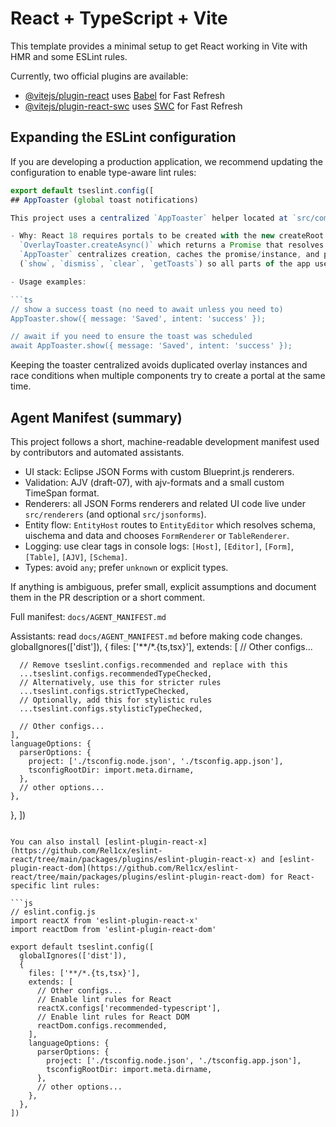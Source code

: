 # React + TypeScript + Vite

This template provides a minimal setup to get React working in Vite with HMR and some ESLint rules.

Currently, two official plugins are available:

- [@vitejs/plugin-react](https://github.com/vitejs/vite-plugin-react/blob/main/packages/plugin-react) uses [Babel](https://babeljs.io/) for Fast Refresh
- [@vitejs/plugin-react-swc](https://github.com/vitejs/vite-plugin-react/blob/main/packages/plugin-react-swc) uses [SWC](https://swc.rs/) for Fast Refresh

## Expanding the ESLint configuration

If you are developing a production application, we recommend updating the configuration to enable type-aware lint rules:

```js
export default tseslint.config([
## AppToaster (global toast notifications)

This project uses a centralized `AppToaster` helper located at `src/components/AppToaster.ts`.

- Why: React 18 requires portals to be created with the new createRoot API. BlueprintJS exposes
  `OverlayToaster.createAsync()` which returns a Promise that resolves when the portal is ready.
  `AppToaster` centralizes creation, caches the promise/instance, and provides a small API
  (`show`, `dismiss`, `clear`, `getToasts`) so all parts of the app use the same toaster.

- Usage examples:

```ts
// show a success toast (no need to await unless you need to)
AppToaster.show({ message: 'Saved', intent: 'success' });

// await if you need to ensure the toast was scheduled
await AppToaster.show({ message: 'Saved', intent: 'success' });
```

Keeping the toaster centralized avoids duplicated overlay instances and race conditions when
multiple components try to create a portal at the same time.

## Agent Manifest (summary)

This project follows a short, machine-readable development manifest used by contributors and automated assistants.

- UI stack: Eclipse JSON Forms with custom Blueprint.js renderers.
- Validation: AJV (draft-07), with ajv-formats and a small custom TimeSpan format.
- Renderers: all JSON Forms renderers and related UI code live under `src/renderers` (and optional `src/jsonforms`).
- Entity flow: `EntityHost` routes to `EntityEditor` which resolves schema, uischema and data and chooses `FormRenderer` or `TableRenderer`.
- Logging: use clear tags in console logs: `[Host]`, `[Editor]`, `[Form]`, `[Table]`, `[AJV]`, `[Schema]`.
- Types: avoid `any`; prefer `unknown` or explicit types.

If anything is ambiguous, prefer small, explicit assumptions and document them in the PR description or a short comment.

Full manifest: `docs/AGENT_MANIFEST.md`

Assistants: read `docs/AGENT_MANIFEST.md` before making code changes.
  globalIgnores(['dist']),
  {
    files: ['**/*.{ts,tsx}'],
    extends: [
      // Other configs...

      // Remove tseslint.configs.recommended and replace with this
      ...tseslint.configs.recommendedTypeChecked,
      // Alternatively, use this for stricter rules
      ...tseslint.configs.strictTypeChecked,
      // Optionally, add this for stylistic rules
      ...tseslint.configs.stylisticTypeChecked,

      // Other configs...
    ],
    languageOptions: {
      parserOptions: {
        project: ['./tsconfig.node.json', './tsconfig.app.json'],
        tsconfigRootDir: import.meta.dirname,
      },
      // other options...
    },
  },
])
```

You can also install [eslint-plugin-react-x](https://github.com/Rel1cx/eslint-react/tree/main/packages/plugins/eslint-plugin-react-x) and [eslint-plugin-react-dom](https://github.com/Rel1cx/eslint-react/tree/main/packages/plugins/eslint-plugin-react-dom) for React-specific lint rules:

```js
// eslint.config.js
import reactX from 'eslint-plugin-react-x'
import reactDom from 'eslint-plugin-react-dom'

export default tseslint.config([
  globalIgnores(['dist']),
  {
    files: ['**/*.{ts,tsx}'],
    extends: [
      // Other configs...
      // Enable lint rules for React
      reactX.configs['recommended-typescript'],
      // Enable lint rules for React DOM
      reactDom.configs.recommended,
    ],
    languageOptions: {
      parserOptions: {
        project: ['./tsconfig.node.json', './tsconfig.app.json'],
        tsconfigRootDir: import.meta.dirname,
      },
      // other options...
    },
  },
])
```
